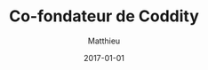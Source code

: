 ---
title: "Co-fondateur de Coddity"
author: "Matthieu"
excerpt: "L'important c'est les valeurs"
illustration: "./cover.png"
date: "2017-01-01"
tags: ["author"]
---